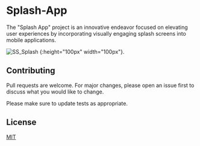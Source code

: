 # Splash-App

The "Splash App" project is an innovative endeavor focused on elevating user experiences by incorporating visually engaging splash screens into mobile applications.

![SS_Splash](https://github.com/AndroidRider/Splash-App/assets/140700822/a3b9837c-91c6-4240-aef4-4c0e98550e07 ) {:height="100px" width="100px"}.



## Contributing
Pull requests are welcome. For major changes, please open an issue first
to discuss what you would like to change.

Please make sure to update tests as appropriate.

## License

[MIT](https://choosealicense.com/licenses/mit/)
